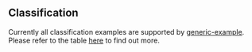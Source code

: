 ## Classification

Currently all classification examples are supported by [generic-example](../generic-example/). Please refer to the table [here](../README.md#classification) to find out more.
